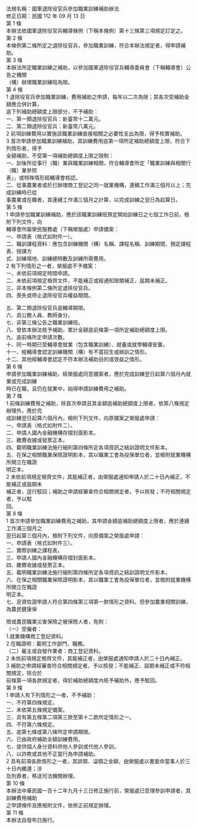 法規名稱：國軍退除役官兵參加職業訓練補助辦法  
修正日期：民國 112 年 09 月 13 日  
第 1 條  
本辦法依國軍退除役官兵輔導條例（下稱本條例）第十三條第三項規定訂定之。  
第 2 條  
本條例第二條所定之退除役官兵，參加職業訓練，符合本辦法規定者，得申請補助。  
第 3 條  
本辦法所定職業訓練之補助，以參加國軍退除役官兵輔導委員會（下稱輔導會）公告之機關  
（構）辦理職業訓練班為限。  
第 4 條  
1 退除役官兵參加職業訓練，費用補助之申請，每年以二次為限；其各次受補助金額應合併計算，  
逾下列補助總額度上限部分，不予補助：  
一、第一類退除役官兵：新臺幣十二萬元。  
二、第二類退除役官兵：新臺幣八萬元。  
2 前項訓練費用以實施該職業訓練直接相關之必要性支出為限，得予核實補助。  
3 首次申請參加職業訓練補助，其訓練費用逾第一項所定補助總額度上限，符合下列情形者，得予  
全額補助，不受第一項補助總額度上限之限制：  
一、訓後所從事行（職）業與職業訓練相關，符合輔導會所定「職業訓練與相關行（職）業參照  
表」，或特殊情形經輔導會核認。  
二、從事農業者或於已辦理商工登記之同一就業機構，連續工作滿三個月以上；完成訓練時已從  
事農業或在職者，其連續工作滿三個月之計算，以完成訓練之翌日為起算日。  
第 5 條  
1 申請參加職業訓練補助，應於該職業訓練班預定開始訓練日之七個工作日前，檢附下列文件，向  
輔導會所屬榮民服務處（下稱榮服處）申請備案：  
一、申請表（格式如附件一）。  
二、職訓課程資料：應包含訓練機關（構）名稱、課程名稱、訓練期間、預定課程表、授課方  
式、訓練場地、訓練總時數及訓練所需費用。  
2 有下列情形之一者，榮服處不予備案：  
一、未依前項規定時間申請。  
二、未依前項規定檢齊文件，不能補正或經通知限期補正，屆期未補正。  
三、非本條例第二條所定退除役官兵。  
四、喪失或停止退除役官兵權益期間。  


五、第二類退除役官兵逾輔導期限。  
六、具公務人員、教師身分。  
七、非第三條公告之職業訓練班。  
八、曾依本辦法核予補助，累計金額逾前條第一項所定補助總額度上限。  
九、逾前條所定申請次數。  
十、同一時期已受輔導會就業（包含職業訓練）、就養或就學輔導安置。  
十一、經輔導會認定訓練機關（構）有不當招生或辦訓之情形。  
十二、其他經輔導會認定不符本辦法補助目的或效益之情形。  
第 6 條  
申請參加職業訓練補助，經榮服處同意備案者，應於完成訓練翌日起算六個月內就業或完成訓練  
時已在職，且仍在就業中，始得申請訓練費用之補助。  
第 7 條  
1 前條訓練費用之補助，除首次申請且其金額逾補助總額度上限者，依第八條規定辦理外，應於完  
成訓練翌日起算六個月內，檢附下列文件，向原備案之榮服處申請：  
一、申請表（格式如附件二）。  
二、申請人國內金融機構存摺封面影本。  
三、繳費收據或發票正本。  
四、載明職業訓練法施行細則第四條所定各項資訊之結訓證明文件影本。  
五、在保之相關職業保險證明影本，其以職業工會為投保單位者，並檢附就業機構所開立在職證  
明正本。  
2 未依前項規定檢齊文件，其能補正者，由榮服處通知申請人於二十日內補正，不能補正或屆期未  
補正者，逕行駁回；補助之申請經審查符合相關規定者，予以核發；不符相關規定者，予以駁  
回。  
第 8 條  
1 首次申請參加職業訓練費用之補助，其申請金額逾補助總額度上限者，應於連續工作滿三個月之  
翌日起算三個月內，檢附下列文件，向原備案之榮服處申請：  
一、申請表（格式如附件三）。  
二、實際訓練之課程表。  
三、申請人國內金融機構存摺封面影本。  
四、繳費收據或發票正本。  
五、載明職業訓練法施行細則第四條所定各項資訊之結訓證明文件影本。  
六、在保之相關職業保險證明影本，其以職業工會為投保單位者，並檢附就業機構所開立在職證  
明正本。  
七、足資佐證申請人符合第四條第三項第一款情形之資料。但參加農業相關訓練，為農民健康保  


險或農民職業災害保險之被保險人者，免附：  
（一）受僱者：  
1.就業機構商工登記資料。  
2.在職證明：載明工作部門、職務。  
（二）雇主或自營作業者：商工登記資料。  
2 未依前項規定檢齊文件，其能補正者，由榮服處通知申請人於二十日內補正。  
3 補助之申請經審查符合相關規定者，予以核發；不能補正、屆期未補正或不符相關規定，除合於  
前條第一項各款規定者，得於補助總額度內核予補助外，應予駁回。  
第 9 條  
1 申請人有下列情形之一者，不予補助：  
一、不符第四條規定。  
二、未依第五條規定備案。  
三、具有第五條第二項第三款至第十二款所定情形之一。  
四、不符第六條規定。  
五、逾第七條或第八條所定申請期限。  
六、已由政府補助全額訓練費用。  
七、提供個人身分資料供他人參訓或代他人參訓。  
八、以詐欺或其他不正當行為申請補助。  
2 具有前項各款情形之一者，其誤領、溢領之金額，由榮服處以書面命當事人於三十日內繳還；涉  
及刑責者，移送司法機關辦理。  
第 10 條  
本辦法中華民國一百十二年九月十三日修正施行前，榮服處已受理參訓申請者，其訓練費用補助  
之申請條件及應檢附文件，依修正前規定辦理。  
第 11 條  
本辦法自發布日施行。  


